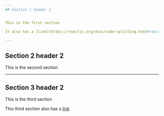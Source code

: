 ```yaml
---
## Section 1 header 2


This is the first section

It also has a [link](https://reactjs.org/docs/code-splitting.html#reactlazy)

---
```


## Section 2 header 2

This is the second section

---

## Section 3 header 2

This is the third section

This third section also has a [link](https://reactjs.org/docs/code-splitting.html#reactlazy)





